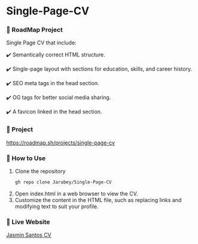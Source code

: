 # Single-Page-CV
### 🌟 RoadMap Project
Single Page CV that include:

✔️ Semantically correct HTML structure.

✔️ Single-page layout with sections for education, skills, and career history.

✔️ SEO meta tags in the head section.

✔️ OG tags for better social media sharing.

✔️ A favicon linked in the head section.


### 🌟 Project
https://roadmap.sh/projects/single-page-cv

### 🌟 How to Use

1. Clone the repository
   ```bash
   gh repo clone Jarabey/Single-Page-CV
2. Open index.html in a web browser to view the CV.
3. Customize the content in the HTML file, such as replacing links and modifying text to suit your profile.

### 🌟 Live Website
[Jasmin Santos CV](https://jasminsantoscv.netlify.app/)
